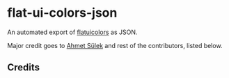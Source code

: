 # flat-ui-colors-json

An automated export of [flatuicolors](https://flatuicolors.com/) as JSON.

Major credit goes to [Ahmet Sülek](https://medium.com/@ahmetsulek) and rest of the contributors, listed below.

## Credits
